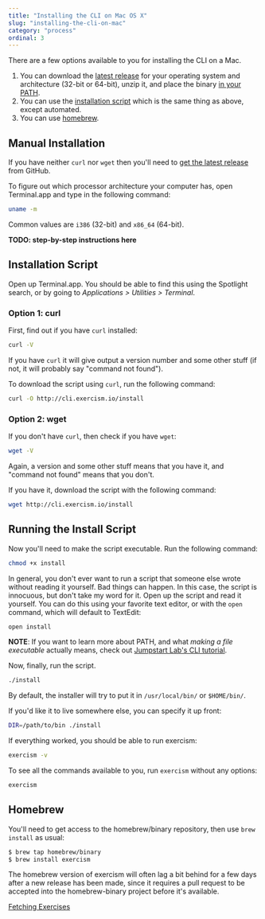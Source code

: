 ```yaml
---
title: "Installing the CLI on Mac OS X"
slug: "installing-the-cli-on-mac"
category: "process"
ordinal: 3
---
```


There are a few options available to you for installing the CLI on a Mac.

1. You can download the [latest release](http://github.com/exercism/cli/releases/latest) for your operating system and architecture (32-bit or 64-bit), unzip it, and place the binary [in your PATH](/understanding-path.html).
1. You can use the [installation script](http://cli.exercism.io/install) which is the same thing as above, except automated.
1. You can use [homebrew](http://brew.sh/).

## Manual Installation

If you have neither `curl` nor `wget` then you'll need to [get the latest release](https://github.com/exercism/cli/releases/latest) from GitHub.

To figure out which processor architecture your computer has, open Terminal.app and type in the following command:

```bash
uname -m
```

Common values are `i386` (32-bit) and `x86_64` (64-bit).

**TODO: step-by-step instructions here**

## Installation Script

Open up Terminal.app. You should be able to find this using the Spotlight search, or by going to _Applications > Utilities > Terminal_.

### Option 1: curl

First, find out if you have `curl` installed:

```bash
curl -V
```

If you have `curl` it will give output a version number and some other stuff (if not, it will probably say "command not found").

To download the script using `curl`, run the following command:

```bash
curl -O http://cli.exercism.io/install
```

### Option 2: wget

If you don't have `curl`, then check if you have `wget`:

```bash
wget -V
```

Again, a version and some other stuff means that you have it, and "command not found" means that you don't.

If you have it, download the script with the following command:

```bash
wget http://cli.exercism.io/install
```

## Running the Install Script

Now you'll need to make the script executable. Run the following command:

```bash
chmod +x install
```

In general, you don't ever want to run a script that someone else wrote without reading it yourself. Bad things can happen. In this case, the script is innocuous, but don't take my word for it. Open up the script and read it yourself. You can do this using your favorite text editor, or with the `open` command, which will default to TextEdit:

```bash
open install
```

**NOTE**: If you want to learn more about PATH, and what _making a file executable_ actually means, check out [Jumpstart Lab's CLI tutorial](http://tutorials.jumpstartlab.com/topics/cli.html).

Now, finally, run the script.

```bash
./install
```

By default, the installer will try to put it in `/usr/local/bin/` or `$HOME/bin/`.

If you'd like it to live somewhere else, you can specify it up front:

```bash
DIR=/path/to/bin ./install
```

If everything worked, you should be able to run exercism:

```bash
exercism -v
```

To see all the commands available to you, run `exercism` without any options:

```bash
exercism
```

## Homebrew

You'll need to get access to the homebrew/binary repository, then use `brew install` as usual:

```bash
$ brew tap homebrew/binary
$ brew install exercism
```

The homebrew version of exercism will often lag a bit behind for a few days after a new release has been made, since it requires a pull request to be accepted into the homebrew-binary project before it's available.

<a class="secondary-button" href="fetching-exercises.html">Fetching Exercises</a>
